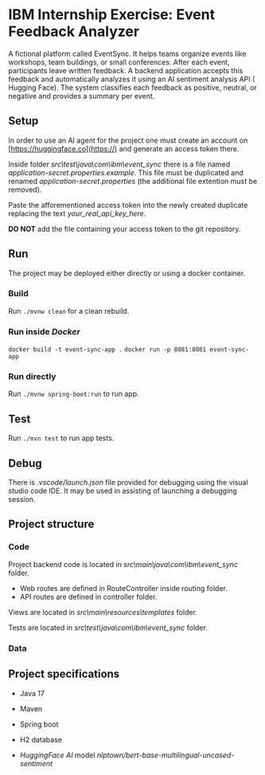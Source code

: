 # IBM Internship Exercise: Event Feedback Analyzer

A fictional platform called EventSync. It helps teams organize events
like workshops, team buildings, or small conferences. After each event, participants
leave written feedback.
A backend application accepts this
feedback and automatically analyzes it using an AI sentiment analysis API (
Hugging Face). The system classifies each feedback as
positive, neutral, or negative and provides a summary per event.

## Setup

In order to use an AI agent for the project one must create an account on [https://huggingface.co](https://) and generate an access token there.

Inside folder *src\test\java\com\ibm\event_sync* there is a file named *application-secret.properties.example*. This file must be duplicated and renamed *application-secret.properties* (the additional file extention must be removed).

Paste the afforementioned access token into the newly created duplicate replacing the text *your_real_api_key_here*.

**DO NOT** add the file containing your access token to the git repository.

## Run

The project may be deployed either directly or using a docker container.

### Build

Run `./mvnw clean` for a clean rebuild.

### Run inside *Docker*

`docker build -t event-sync-app .`
`docker run -p 8081:8081 event-sync-app`

### Run directly

Run `./mvnw spring-boot:run` to run app.

## Test

Run `./mvn test` to run app tests.

## Debug

There is *.vscode/launch.json* file provided for debugging using the visual studio code IDE. It may be used in assisting of launching a debugging session.

## Project structure

### Code

Project backend code is located in *src\main\java\com\ibm\event_sync* folder.

* Web routes are defined in RouteController inside routing folder.
* API routes are defined in controller folder.

Views are located in *src\main\resources\templates* folder.

Tests are located in *src\test\java\com\ibm\event_sync* folder.

### Data

## Project specifications

* Java 17
* Maven
* Spring boot
* H2 database

* *HuggingFace* *AI* model *nlptown/bert-base-multilingual-uncased-sentiment*